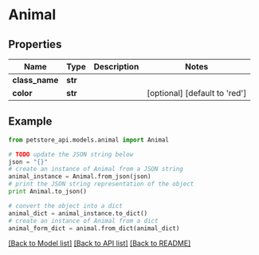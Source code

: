 # Animal


## Properties
Name | Type | Description | Notes
------------ | ------------- | ------------- | -------------
**class_name** | **str** |  | 
**color** | **str** |  | [optional] [default to 'red']

## Example

```python
from petstore_api.models.animal import Animal

# TODO update the JSON string below
json = "{}"
# create an instance of Animal from a JSON string
animal_instance = Animal.from_json(json)
# print the JSON string representation of the object
print Animal.to_json()

# convert the object into a dict
animal_dict = animal_instance.to_dict()
# create an instance of Animal from a dict
animal_form_dict = animal.from_dict(animal_dict)
```
[[Back to Model list]](../README.md#documentation-for-models) [[Back to API list]](../README.md#documentation-for-api-endpoints) [[Back to README]](../README.md)



